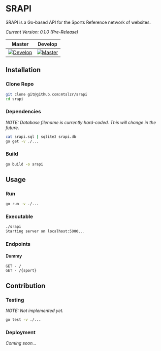 # SRAPI

SRAPI is a Go-based API for the Sports Reference network of websites.

_Current Version: 0.1.0 (Pre-Release)_

| Master | Develop |
|:-:|:-:|
|[![Develop](https://travis-ci.com/mtslzr/srapi.svg?branch=develop)](https://travis-ci.com/mtslzr/srapi)|[![Master](https://travis-ci.com/mtslzr/srapi.svg?branch=master)](https://travis-ci.com/mtslzr/srapi)|

## Installation

### Clone Repo

```bash
git clone git@github.com:mtslzr/srapi
cd srapi
```

### Dependencies

_NOTE: Database filename is currently hard-coded. This will change in the future._

```bash
cat srapi.sql | sqlite3 srapi.db
go get -v ./...
```

### Build

```bash
go build -o srapi
```

## Usage

### Run

```bash
go run -v ./...
```

### Executable

```bash
./srapi
Starting server on localhost:5000...
```

### Endpoints

#### Dummy

```
GET - /
GET - /{sport}
```

## Contribution

### Testing

_NOTE: Not implemented yet._

```bash
go test -v ./...
```

### Deployment

_Coming soon..._